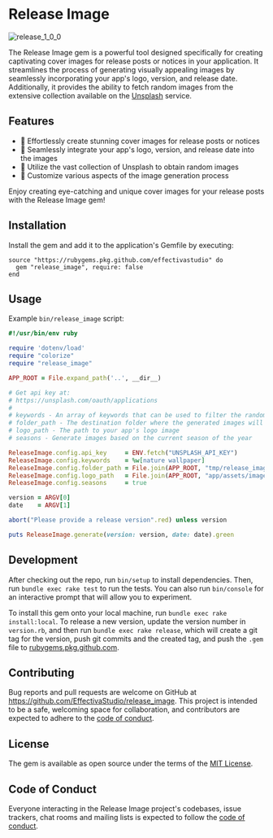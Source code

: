 # Release Image

![release_1_0_0](https://github.com/EffectivaStudio/release_image/assets/66572/e73724ee-3da7-4769-adcf-cdf26816d9d0)

The Release Image gem is a powerful tool designed specifically for creating captivating cover images for release posts or notices in your application. It streamlines the process of generating visually appealing images by seamlessly incorporating your app's logo, version, and release date. Additionally, it provides the ability to fetch random images from the extensive collection available on the [Unsplash](https://unsplash.com/) service.

## Features

- 🌟 Effortlessly create stunning cover images for release posts or notices
- 🌟 Seamlessly integrate your app's logo, version, and release date into the images
- 🌟 Utilize the vast collection of Unsplash to obtain random images
- 🌟 Customize various aspects of the image generation process

Enjoy creating eye-catching and unique cover images for your release posts with the Release Image gem!

## Installation

Install the gem and add it to the application's Gemfile by executing:

    source "https://rubygems.pkg.github.com/effectivastudio" do
      gem "release_image", require: false
    end

## Usage

Example `bin/release_image` script:

```rb
#!/usr/bin/env ruby

require 'dotenv/load'
require "colorize"
require "release_image"

APP_ROOT = File.expand_path('..', __dir__)

# Get api key at:
# https://unsplash.com/oauth/applications
#
# keywords - An array of keywords that can be used to filter the random image
# folder_path - The destination folder where the generated images will be saved
# logo_path - The path to your app's logo image
# seasons - Generate images based on the current season of the year

ReleaseImage.config.api_key     = ENV.fetch("UNSPLASH_API_KEY")
ReleaseImage.config.keywords    = %w[nature wallpaper]
ReleaseImage.config.folder_path = File.join(APP_ROOT, "tmp/release_image")
ReleaseImage.config.logo_path   = File.join(APP_ROOT, "app/assets/images/logo/release_logo.png")
ReleaseImage.config.seasons     = true

version = ARGV[0]
date    = ARGV[1]

abort("Please provide a release version".red) unless version

puts ReleaseImage.generate(version: version, date: date).green
```

## Development

After checking out the repo, run `bin/setup` to install dependencies. Then, run `bundle exec rake test` to run the tests. You can also run `bin/console` for an interactive prompt that will allow you to experiment.

To install this gem onto your local machine, run `bundle exec rake install:local`. To release a new version, update the version number in `version.rb`, and then run `bundle exec rake release`, which will create a git tag for the version, push git commits and the created tag, and push the `.gem` file to [rubygems.pkg.github.com](https://rubygems.pkg.github.com/effectivastudio).


## Contributing

Bug reports and pull requests are welcome on GitHub at https://github.com/EffectivaStudio/release_image. This project is intended to be a safe, welcoming space for collaboration, and contributors are expected to adhere to the [code of conduct](https://github.com/EffectivaStudio/release_image/blob/main/CODE_OF_CONDUCT.md).


## License

The gem is available as open source under the terms of the [MIT License](https://opensource.org/licenses/MIT).

## Code of Conduct

Everyone interacting in the Release Image project's codebases, issue trackers, chat rooms and mailing lists is expected to follow the [code of conduct](https://github.com/EffectivaStudio/release_image/blob/main/CODE_OF_CONDUCT.md).
